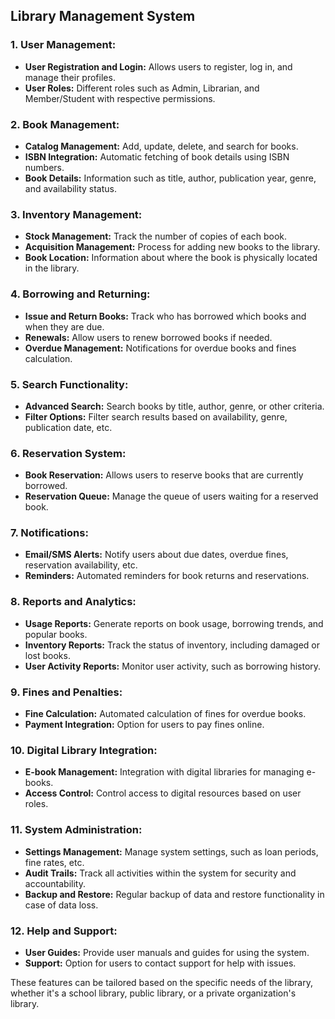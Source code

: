 ## Library Management System


### 1. **User Management:**
   - **User Registration and Login:** Allows users to register, log in, and manage their profiles.
   - **User Roles:** Different roles such as Admin, Librarian, and Member/Student with respective permissions.

### 2. **Book Management:**
   - **Catalog Management:** Add, update, delete, and search for books.
   - **ISBN Integration:** Automatic fetching of book details using ISBN numbers.
   - **Book Details:** Information such as title, author, publication year, genre, and availability status.

### 3. **Inventory Management:**
   - **Stock Management:** Track the number of copies of each book.
   - **Acquisition Management:** Process for adding new books to the library.
   - **Book Location:** Information about where the book is physically located in the library.

### 4. **Borrowing and Returning:**
   - **Issue and Return Books:** Track who has borrowed which books and when they are due.
   - **Renewals:** Allow users to renew borrowed books if needed.
   - **Overdue Management:** Notifications for overdue books and fines calculation.

### 5. **Search Functionality:**
   - **Advanced Search:** Search books by title, author, genre, or other criteria.
   - **Filter Options:** Filter search results based on availability, genre, publication date, etc.

### 6. **Reservation System:**
   - **Book Reservation:** Allows users to reserve books that are currently borrowed.
   - **Reservation Queue:** Manage the queue of users waiting for a reserved book.

### 7. **Notifications:**
   - **Email/SMS Alerts:** Notify users about due dates, overdue fines, reservation availability, etc.
   - **Reminders:** Automated reminders for book returns and reservations.

### 8. **Reports and Analytics:**
   - **Usage Reports:** Generate reports on book usage, borrowing trends, and popular books.
   - **Inventory Reports:** Track the status of inventory, including damaged or lost books.
   - **User Activity Reports:** Monitor user activity, such as borrowing history.

### 9. **Fines and Penalties:**
   - **Fine Calculation:** Automated calculation of fines for overdue books.
   - **Payment Integration:** Option for users to pay fines online.

### 10. **Digital Library Integration:**
   - **E-book Management:** Integration with digital libraries for managing e-books.
   - **Access Control:** Control access to digital resources based on user roles.

### 11. **System Administration:**
   - **Settings Management:** Manage system settings, such as loan periods, fine rates, etc.
   - **Audit Trails:** Track all activities within the system for security and accountability.
   - **Backup and Restore:** Regular backup of data and restore functionality in case of data loss.

### 12. **Help and Support:**
   - **User Guides:** Provide user manuals and guides for using the system.
   - **Support:** Option for users to contact support for help with issues. 

These features can be tailored based on the specific needs of the library, whether it's a school library, public library, or a private organization's library.
